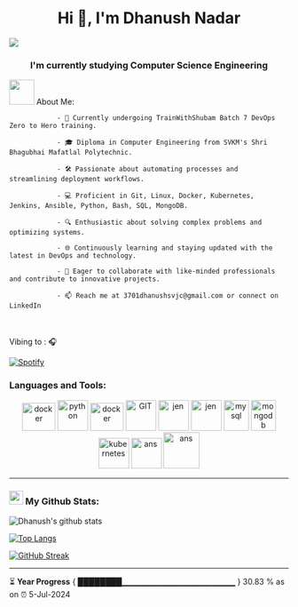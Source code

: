 <h1 align="center">Hi 👋, I'm Dhanush Nadar</h1>

![](https://github.com/halfrost/halfrost/blob/master/icons/header_1.png)

<h3 align="center">I'm currently studying Computer Science Engineering</h3>

<img src="https://github.com/TheDudeThatCode/TheDudeThatCode/blob/master/Assets/Developer.gif" width="45" /> About Me:

                - 🌱 Currently undergoing TrainWithShubam Batch 7 DevOps Zero to Hero training.
                
                - 🎓 Diploma in Computer Engineering from SVKM's Shri Bhagubhai Mafatlal Polytechnic.
                
                - 🛠 Passionate about automating processes and streamlining deployment workflows.
                
                - 💻 Proficient in Git, Linux, Docker, Kubernetes, Jenkins, Ansible, Python, Bash, SQL, MongoDB.
                
                - 🔍 Enthusiastic about solving complex problems and optimizing systems.
                
                - 🌐 Continuously learning and staying updated with the latest in DevOps and technology.
                
                - 👥 Eager to collaborate with like-minded professionals and contribute to innovative projects.
                
                - 📫 Reach me at 3701dhanushsvjc@gmail.com or connect on LinkedIn

<br><br> Vibing to : 🎧  </strong></p>

[![Spotify](https://spotify-readme.sp-xd.vercel.app/api/spotify)]([https://open.spotify.com/user/31kickv3ee3cmuxehadnnnrtuc5u]) <br>

<h3 align="left">Languages and Tools:</h3>
<p align="center">
      <img src="https://www.vectorlogo.zone/logos/linux/linux-icon.svg" alt="docker" width="60" height="50"/>
      <img src="https://www.vectorlogo.zone/logos/python/python-icon.svg" alt="python" width="55" height="55"/>
      <img src="https://www.vectorlogo.zone/logos/docker/docker-official.svg" alt="docker" width="60" height="50"/>
      <img src="https://www.vectorlogo.zone/logos/git-scm/git-scm-icon.svg" alt="GIT" width="55" height="55"/>
      <img src="https://www.vectorlogo.zone/logos/jenkins/jenkins-icon.svg" alt="jen" width="55" height="55"/>
      <img src="https://www.vectorlogo.zone/logos/amazon_aws/amazon_aws-icon.svg" alt="jen" width="55" height="55"/>
      <img src="https://www.vectorlogo.zone/logos/mysql/mysql-icon.svg" alt="mysql" width="45" height="55"/>
      <img src="https://www.vectorlogo.zone/logos/mongodb/mongodb-icon.svg" alt="mongodb" width="45" height="55"/>
      <img src="https://www.vectorlogo.zone/logos/kubernetes/kubernetes-icon.svg" alt="kubernetes" width="55" height="55"/>
      <img src="https://www.vectorlogo.zone/logos/ansible/ansible-icon.svg" alt="ans" width="55" height="55"/>
      <img src="https://www.vectorlogo.zone/logos/cisco/cisco-ar21.svg" alt="ans" width="65" height="65"/>
</p>

---

### <img src='https://media1.giphy.com/media/du3J3cXyzhj75IOgvA/giphy.gif?cid=ecf05e47x2g034i9pzwtzzsd3xgg2w9nr94t4tflbbgo3008&rid=giphy.gif' width='25' /> My Github Stats:
![Dhanush's github stats](https://github-readme-stats.vercel.app/api?username=DhanushNadar&show_icons=true&title_color=ffc857&icon_color=8ac926&text_color=daf7dc&bg_color=151515&hide=issues&count_private=true&include_all_commits=true)

[![Top Langs](https://github-readme-stats.vercel.app/api/top-langs/?username=DhanushNadar&layout=compact&text_color=daf7dc&bg_color=151515&hide=css,html,php)](https://github.com/anuraghazra/github-readme-stats)

[![GitHub Streak](https://github-readme-streak-stats.herokuapp.com/?user=DhanushNadar&theme=dark)](https://git.io/streak-stats)

---

⏳ **Year Progress** { ████████▁▁▁▁▁▁▁▁▁▁▁▁▁▁▁▁▁▁▁ } 30.83 % as on ⏰ 5-Jul-2024



